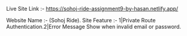 Live Site Link :- https://sohoj-ride-assignment9-by-hasan.netlify.app/

Website Name :- (Sohoj Ride).
Site Feature :- 1|Private Route Authentication.2|Error Message Show when invalid email or password.
